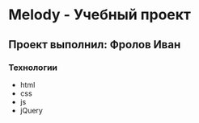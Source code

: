 # Melody - Учебный проект
## Проект выполнил: Фролов Иван

### Технологии
 - html
 - css
 - js
 - jQuery
